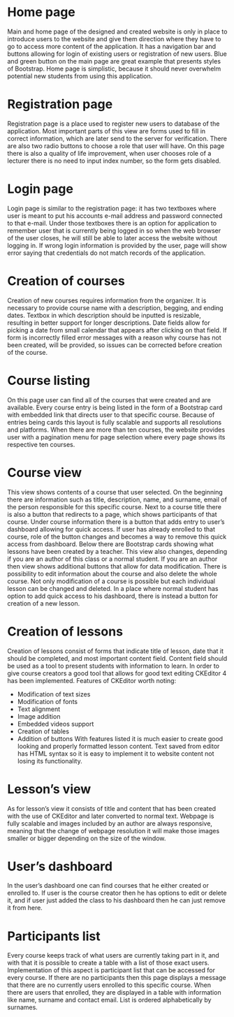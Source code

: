 # Home page
Main and home page of the designed and created website is only in place to introduce users to the website and give them direction where they have to go to access more content of the application. It has a navigation bar and buttons allowing for login of existing users or registration of new users. Blue and green button on the main page are great example that presents styles of Bootstrap. Home page is simplistic, because it should never overwhelm potential new students from using this application.

# Registration page
Registration page is a place used to register new users to database of the application. Most important parts of this view are forms used to fill in correct information, which are later send to the server for verification. There are also two radio buttons to choose a role that user will have. On this page there is also a quality of life improvement, when user chooses role of a lecturer there is no need to input index number, so the form gets disabled.
 
# Login page
Login page is similar to the registration page: it has two textboxes where user is meant to put his accounts e-mail address and password connected to that e-mail. Under those textboxes there is an option for application to remember user that is currently being logged in so when the web browser of the user closes, he will still be able to later access the website without logging in. If wrong login information is provided by the user, page will show error saying that credentials do not match records of the application.

# Creation of courses	
Creation of new courses requires information from the organizer. It is necessary to provide course name with a description, begging, and ending dates. Textbox in which description should be inputted is resizable, resulting in better support for longer descriptions.  Date fields allow for picking a date from small calendar that appears after clicking on that field. If form is incorrectly filled error messages with a reason why course has not been created, will be provided, so issues can be corrected before creation of the course.

# Course listing
On this page user can find all of the courses that were created and are available. Every course entry is being listed in the form of a Bootstrap card with embedded link that directs user to that specific course. Because of entries being cards this layout is fully scalable and supports all resolutions and platforms. When there are more than ten courses, the website provides user with a pagination menu for page selection where every page shows its respective ten courses.
 
# Course view
This view shows contents of a course that user selected. On the beginning there are information such as title, description, name, and surname, email of the person responsible for this specific course. Next to a course title there is also a button that redirects to a page, which shows participants of that course. Under course information there is a button that adds entry to user’s dashboard allowing for quick access. If user has already enrolled to that course, role of the button changes and becomes a way to remove this quick access from dashboard. Below there are Bootstrap cards showing what lessons have been created by a teacher. This view also changes, depending if you are an author of this class or a normal student. If you are an author then view shows additional buttons that allow for data modification. There is possibility to edit information about the course and also delete the whole course. Not only modification of a course is possible but each individual lesson can be changed and deleted. In a place where normal student has option to add quick access to his dashboard, there is instead a button for creation of a new lesson.

# Creation of lessons
Creation of lessons consist of forms that indicate title of lesson, date that it should be completed, and most important content field. Content field should be used as a tool to present students with information to learn. In order to give course creators a good tool that allows for good text editing CKEditor 4 has been implemented.
Features of CKEditor worth noting:
-	Modification of text sizes
-	Modification of fonts
-	Text alignment
-	Image addition
-	Embedded videos support
-	Creation of tables
-	Addition of buttons
With features listed it is much easier to create good looking and properly formatted lesson content. Text saved from editor has HTML syntax so it is easy to implement it to website content not losing its functionality.

# Lesson’s view
As for lesson’s view it consists of title and content that has been created with the use of CKEditor and later converted to normal text. Webpage is fully scalable and images included by an author are always responsive, meaning that the change of webpage resolution it will make those images smaller or bigger depending on the size of the window.
 
# User’s dashboard
In the user’s dashboard one can find courses that he either created or enrolled to. If user is the course creator then he has options to edit or delete it, and if user just added the class to his dashboard then he can just remove it from here.

# Participants list
Every course keeps track of what users are currently taking part in it, and with that it is possible to create a table with a list of those exact users. Implementation of this aspect is participant list that can be accessed for every course. If there are no participants then this page displays a message that there are no currently users enrolled to this specific course. When there are users that enrolled, they are displayed in a table with information like name, surname and contact email. List is ordered alphabetically by surnames.
 
